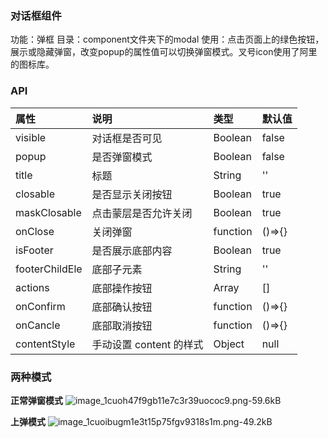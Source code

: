 ### 对话框组件
功能：弹框
目录：component文件夹下的modal
使用：点击页面上的绿色按钮，展示或隐藏弹窗，改变popup的属性值可以切换弹窗模式。叉号icon使用了阿里的图标库。

### API
| 属性   |   说明    |  类型     |  默认值 |
| :----  |   :----   |  :------  |  :----  |
| visible | 对话框是否可见 |Boolean |false|
| popup | 是否弹窗模式 |Boolean |false|
| title | 标题 |String |''|
| closable | 是否显示关闭按钮	 |Boolean |true|
| maskClosable | 点击蒙层是否允许关闭 |Boolean |true|
| onClose | 关闭弹窗 |function |()=>{}|
| isFooter | 是否展示底部内容 |Boolean |true|
| footerChildEle | 底部子元素 |String |''|
| actions | 底部操作按钮 |Array |[]|
| onConfirm | 底部确认按钮 |function |()=>{}|
| onCancle | 底部取消按钮 |function |()=>{}|
| contentStyle | 手动设置 content 的样式	 |Object |null|

### 两种模式
**正常弹窗模式**
![image_1cuoh47f9gb11e7c3r39uococ9.png-59.6kB](http://static.zybuluo.com/only-twj520Q/asz1ony6xzmq4mjzfj4zr8wi/image_1cuoh47f9gb11e7c3r39uococ9.png)

**上弹模式**
![image_1cuoibugm1e3t15p75fgv9318s1m.png-49.2kB](http://static.zybuluo.com/only-twj520Q/5wtp9cuosd51j5lzmatcmgd8/image_1cuoibugm1e3t15p75fgv9318s1m.png)
